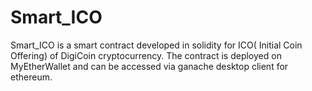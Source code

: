 # Smart_ICO
Smart_ICO is a smart contract developed in solidity for ICO( Initial Coin Offering) of DigiCoin cryptocurrency. The contract is deployed on MyEtherWallet and can be accessed via ganache desktop client for ethereum.
